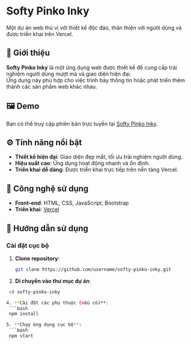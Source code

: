 # Softy Pinko Inky

Một dự án web thú vị với thiết kế độc đáo, thân thiện với người dùng và được triển khai trên Vercel.

## 🌟 Giới thiệu  
**Softy Pinko Inky** là một ứng dụng web được thiết kế để cung cấp trải nghiệm người dùng mượt mà và giao diện hiện đại.  
Ứng dụng này phù hợp cho việc trình bày thông tin hoặc phát triển thêm thành các sản phẩm web khác nhau.

## 🖼️ Demo  
Bạn có thể truy cập phiên bản trực tuyến tại [Softy Pinko Inky](https://softy-pinko-inky.vercel.app/).  

## ⚙️ Tính năng nổi bật  
- **Thiết kế hiện đại**: Giao diện đẹp mắt, tối ưu trải nghiệm người dùng.  
- **Hiệu suất cao**: Ứng dụng hoạt động nhanh và ổn định.  
- **Triển khai dễ dàng**: Được triển khai trực tiếp trên nền tảng Vercel.  

## 🚀 Công nghệ sử dụng  
- **Front-end**: HTML, CSS, JavaScript, Bootstrap
- **Triển khai**: [Vercel](https://vercel.com/)  

## 📄 Hướng dẫn sử dụng  

### Cài đặt cục bộ  
1. **Clone repository**:  
   ```bash  
   git clone https://github.com/username/softy-pinko-inky.git
   
2. **Di chuyển vào thư mục dự án**:
  ```bash  
   cd softy-pinko-inky

4. **Cài đặt các phụ thuộc (nếu có)**:
   ```bash  
   npm install

5. **Chạy ứng dụng cục bộ**:
   ```bash  
   npm start  
